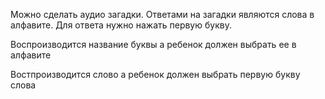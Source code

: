 Можно сделать аудио загадки. Ответами на загадки являются слова в алфавите. Для ответа нужно нажать первую букву.

Воспроизводится название буквы а ребенок должен выбрать ее в алфавите

Востпроизводится слово а ребенок должен выбрать первую букву слова
